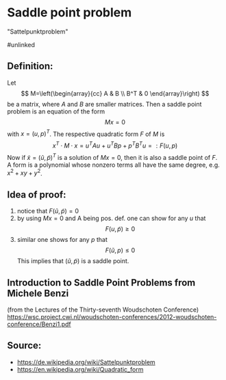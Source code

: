 # Saddle point problem
"Sattelpunktproblem"

#unlinked 


## Definition:
Let
$$
M=\left(\begin{array}{cc}
A & B \\
B^T & 0
\end{array}\right)
$$
be a matrix, where $A$ and $B$ are smaller matrices. Then a saddle point problem is an equation of the form
$$Mx=0$$
with $x=(u,p)^T$. The respective quadratic form $F$ of $M$ is
$$x^T\cdot M \cdot x = u^TAu+u^TBp+p^TB^Tu =: F(u,p)$$
Now if $\tilde x=(\tilde u,\tilde p)^T$ is a solution of $Mx=0$, then it is also a saddle point of $F$.
A form is a polynomial whose nonzero terms all have the same degree, e.g. $x^2+xy+y^2$.


## Idea of proof:
1. notice that $F(\tilde u, \tilde p) = 0$
2. by using $Mx=0$ and A being pos. def. one can show for any $u$ that
$$F(u,\tilde p) \geq 0$$
3. similar one shows for any $p$ that   $$F(\tilde u, p) \leq 0$$This implies that $(\tilde u, \tilde p)$ is a saddle point.



## Introduction to Saddle Point Problems from Michele Benzi 
(from the Lectures of the Thirty-seventh Woudschoten Conference)
https://wsc.project.cwi.nl/woudschoten-conferences/2012-woudschoten-conference/Benzi1.pdf


## Source:
- https://de.wikipedia.org/wiki/Sattelpunktproblem
- https://en.wikipedia.org/wiki/Quadratic_form